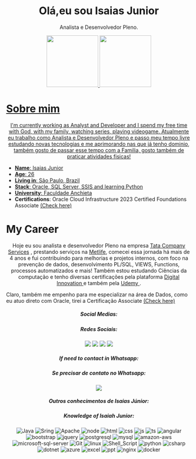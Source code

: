  <h1 align="center">Olá,eu sou Isaias Junior</h1>

<p align="center">
Analista e Desenvolvedor Pleno.
 </p>
<div align="center">
  <a href="https://github.com/B4rry4ll3n">
  <img height="140em" src="https://github-readme-stats.vercel.app/api?username=B4rry4ll3n&show_icons=true&theme=highcontrast&include_all_commits=true&count_private=true"/>
  <img height="140em" src="https://github-readme-stats.vercel.app/api/top-langs/?username=B4rry4ll3n&layout=compact&langs_count=7&theme=highcontrast"/>
</div>           
</div>
  
<h1>Sobre mim </h1>

<p align="center">
I'm currently working as Analyst and Developer and I spend my free time with God, with my family, watching series, playing videogame.
Atualmente eu trabalho como Analista e Desenvolvedor Pleno e passo meu tempo livre estudando novas tecnologias e me aprimorando nas que já tenho dominio, também gosto de passar esse tempo com a Familia, gosto também de praticar atividades fisicas!</p>
 <ul dir="auto">
<li><strong>Name</strong>: Isaias Junior</li>
<li><strong>Age</strong>: 26</li>
<li><strong>Living in</strong>: São Paulo, Brazil</li>
<li><strong>Stack</strong>: Oracle, SQL Server, SSIS and learning Python</li>
<li><strong>University</strong>: <a href = 'https://anchieta.br/'>Faculdade Anchieta</a> </li>
<li><strong>Certifications</strong>: Oracle Cloud Infrastructure 2023 Certified Foundations Associate <a href="https://catalog-education.oracle.com/pls/certview/sharebadge?id=E46275469E2996869B09898227A0A1398A87849F5FB1EA98006DA9BFC49C59F7" rel="nofollow">(Check here)</a></li>
</ul>


<h1>My Career</h1>

<p align="center">
Hoje eu sou analista e desenvolvedor Pleno na empresa <a href = "https://www.tcs.com/">Tata Company Services</a>  , prestando serviços na <a href="https://www.metlife.com.br">Metlife</a>, comecei essa jornada há mais de 4 anos e fui contribuindo para melhorias e projetos internos, com foco na prevenção de dados, desenvolvimento PL/SQL, VIEWS, Functions, processos automatizados e mais! Também estou estudando Ciências da computação e tenho diversas certificações pela plataforma <a href = 'https://www.dio.me/'> Digital Innovation </a> e também pela <a href = 'https://www.udemy.com/?utm_source=adwords-brand&utm_medium=udemyads&utm_campaign=Brand-Udemy_la.EN_cc.BR&campaigntype=Search&portfolio=BrandDirect&language=EN&product=Course&test=&audience=Keyword&topic=&priority=&utm_content=deal4584&utm_term=_._ag_110522377100_._ad_654184884452_._kw_udemy_._de_c_._dm__._pl__._ti_kwd-296956216253_._li_1001743_._pd__._&matchtype=b&gad_source=1&gclid=EAIaIQobChMInaOA0ruchwMVmgKtBh3D8A_lEAAYASAAEgLGofD_BwE'> Udemy </a>.

 Claro, também me empenho para me especializar na área de Dados, como eu atuo direto com Oracle, tirei a Certificação Associate <a href="https://catalog-education.oracle.com/pls/certview/sharebadge?id=E46275469E2996869B09898227A0A1398A87849F5FB1EA98006DA9BFC49C59F7" rel="nofollow">(Check here)</a>
 </p>

<div align="center"> 
<h5>Social Medias:</h5>
<h5>Redes Sociais:</h5>
<a href="https://instagram.com/isaias_barry1" target="_blank"><img src="https://img.shields.io/badge/-Instagram-%23E4405F?style=for-the-badge&logo=instagram&logoColor=white" target="_blank"></a>
<a href = "mailto:isaiasbarry1998@gmail.com"><img src="https://img.shields.io/badge/-Gmail-%23333?style=for-the-badge&logo=gmail&logoColor=white" target="_blank"></a>
<a href="https://www.linkedin.com/in/isaiasjunior99905" target="_blank"><img src="https://img.shields.io/badge/-LinkedIn-%230077B5?style=for-the-badge&logo=linkedin&logoColor=white" target="_blank"></a> 
<a href="https://discord.gg/MwdGDxvg" target="_blank"><img src="https://img.shields.io/badge/Discord-7289DA?style=for-the-badge&logo=discord&logoColor=white" target="_blank"></a> 

 <h5> If need to contact in Whatsapp: </h5>
 <h5>Se precisar de contato no Whatsapp: </h5>
  <a href="https://api.whatsapp.com/send?phone=11933909623" alt="WhatsApp">
  <img src="https://img.shields.io/badge/-WhatsApp-25d366?style=flat-square&labelColor=25d366&logo=whatsapp&logoColor=white&link=API-DO-SEU-WHATSAPP"/></a>
 
 <h5>Outros conhecimentos de Isaias Júnior: </h5>
 
 
 <h5>Knowledge of Isaiah Junior:</h5>
 
 
![Java](https://img.shields.io/badge/Java-ED8B00?style=for-the-badge&logo=java&logoColor=white
)
![Sring](https://img.shields.io/badge/Spring-6DB33F?style=for-the-badge&logo=spring&logoColor=white)
![Apache](https://img.shields.io/badge/Apache-CA2136?style=for-the-badge&logo=apache&logoColor=white
)
![node](https://img.shields.io/badge/Node.js-43853D?style=for-the-badge&logo=node.js&logoColor=white)
![html](https://img.shields.io/badge/HTML5-E34F26?style=for-the-badge&logo=html5&logoColor=white
)
![css](https://img.shields.io/badge/CSS3-1572B6?style=for-the-badge&logo=css3&logoColor=white)
![js](https://img.shields.io/badge/JavaScript-323330?style=for-the-badge&logo=javascript&logoColor=F7DF1E
)
![ts](https://img.shields.io/badge/TypeScript-007ACC?style=for-the-badge&logo=typescript&logoColor=white
)
![angular](https://img.shields.io/badge/Angular-DD0031?style=for-the-badge&logo=angular&logoColor=white
)
![bootstrap](https://img.shields.io/badge/Bootstrap-563D7C?style=for-the-badge&logo=bootstrap&logoColor=white
)
![jquery](https://img.shields.io/badge/jQuery-0769AD?style=for-the-badge&logo=jquery&logoColor=white
)
![postgresql](https://img.shields.io/badge/PostgreSQL-316192?style=for-the-badge&logo=postgresql&logoColor=white
)
![mysql](https://img.shields.io/badge/MySQL-00000F?style=for-the-badge&logo=mysql&logoColor=white
)
![amazon-aws](https://img.shields.io/badge/Amazon_AWS-232F3E?style=for-the-badge&logo=amazon-aws&logoColor=white
)
![microsoft-sql-server](https://img.shields.io/badge/Microsoft_SQL_Server-CC2927?style=for-the-badge&logo=microsoft-sql-server&logoColor=white
)
![Git](https://img.shields.io/badge/Git-E34F26?style=for-the-badge&logo=git&logoColor=white
)
![linux](https://img.shields.io/badge/Linux-E34F26?style=for-the-badge&logo=linux&logoColor=black
)
![Shell_Script](https://img.shields.io/badge/Shell_Script-121011?style=for-the-badge&logo=gnu-bash&logoColor=white
)
![python](https://img.shields.io/badge/Python-14354C?style=for-the-badge&logo=python&logoColor=white)
![csharp](https://img.shields.io/badge/C%23-239120?style=for-the-badge&logo=c-sharp&logoColor=white
)
![dotnet](https://img.shields.io/badge/.NET-5C2D91?style=for-the-badge&logo=.net&logoColor=white
)
![azure](https://img.shields.io/badge/Microsoft_Azure-0089D6?style=for-the-badge&logo=microsoft-azure&logoColor=white
)
![excel](https://img.shields.io/badge/Microsoft_Excel-217346?style=for-the-badge&logo=microsoft-excel&logoColor=white
)
![ppt](https://img.shields.io/badge/Microsoft_PowerPoint-B7472A?style=for-the-badge&logo=microsoft-powerpoint&logoColor=white
)
![nginx](https://img.shields.io/badge/Nginx-009639?style=for-the-badge&logo=nginx&logoColor=white
)
![docker](https://img.shields.io/badge/Docker-2496ED?style=for-the-badge&logo=docker&logoColor=white
)


 

 
</div>

